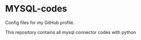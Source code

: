 # MYSQL-codes
Config files for my GitHub profile.


This repository contains all mysql connector codes with python
